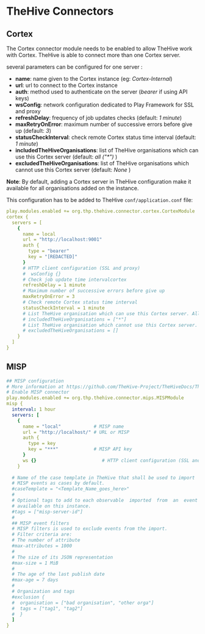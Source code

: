 # TheHive Connectors



## Cortex

The Cortex connector module needs to be enabled to allow TheHive work with Cortex.
TheHive is able to connect more than one Cortex server.

several parameters can be configured for one server :

- **name**: name given to the Cortex instance (eg: _Cortex-Internal_)
- **url**: url to connect to the Cortex instance
- **auth**: method used to authenticate on the server (_bearer_ if using API keys)
- **wsConfig**: network configuration dedicated to Play Framework for SSL and proxy
- **refreshDelay**: frequency of job updates checks (default: _1 minute_)
- **maxRetryOnError**: maximum number of successive errors before give up (default: _3_)
- **statusCheckInterval**: check remote Cortex status time interval (default: _1 minute_)
- **includedTheHiveOrganisations**: list of TheHive organisations which can use this Cortex server (default: _all ("\*")_ )
- **excludedTheHiveOrganisations**: list of TheHive organisations which cannot use this Cortex server (default: _None_ )

**Note**: By default, adding a Cortex server in TheHive configuration make it available for all organisations added on the instance.

This configuration has to be added to TheHive `conf/application.conf` file:

```yaml
play.modules.enabled += org.thp.thehive.connector.cortex.CortexModule
cortex {
  servers = [
    {
      name = local
      url = "http://localhost:9001"
      auth {
        type = "bearer"
        key = "[REDACTED]"
      }
      # HTTP client configuration (SSL and proxy)
      #  wsConfig {}
      # Check job update time intervalcortex
      refreshDelay = 1 minute
      # Maximum number of successive errors before give up
      maxRetryOnError = 3
      # Check remote Cortex status time interval
      statusCheckInterval = 1 minute
      # List TheHive organisation which can use this Cortex server. All ("*") by default
      # includedTheHiveOrganisations = ["*"]
      # List TheHive organisation which cannot use this Cortex server. None by default
      # excludedTheHiveOrganisations = []
    }
  ]
}
```



## MISP



```yaml
## MISP configuration
# More information at https://github.com/TheHive-Project/TheHiveDocs/TheHive4/Administration/Connectors.md
# Enable MISP connector
play.modules.enabled += org.thp.thehive.connector.mips.MISPModule
misp {
  interval: 1 hour
  servers: [
    {
      name = "local"            # MISP name
      url = "http://localhost/" # URL or MISP
      auth {
        type = key
        key = "***"             # MISP API key
      }
      ws {}                        # HTTP client configuration (SSL and proxy)
    }
    
  # Name of the case template in TheHive that shall be used to import
  # MISP events as cases by default.
  #caseTemplate = "<Template_Name_goes_here>"
  #
  # Optional tags to add to each observable  imported  from  an  event
  # available on this instance.
  #tags = ["misp-server-id"]
  #
  ## MISP event filters
  # MISP filters is used to exclude events from the import.
  # Filter criteria are:
  # The number of attribute
  #max-attributes = 1000
  #
  # The size of its JSON representation
  #max-size = 1 MiB
  #
  # The age of the last publish date
  #max-age = 7 days
  #
  # Organization and tags
  #exclusion {
  #  organisation = ["bad organisation", "other orga"]
  #  tags = ["tag1", "tag2"]
  #  }
  ]
}
```

